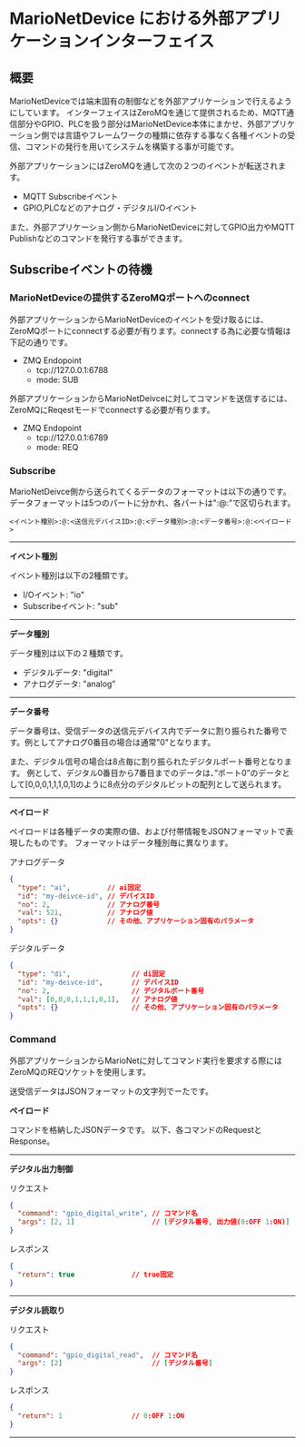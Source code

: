 # MarioNetDevice における外部アプリケーションインターフェイス

## 概要

MarioNetDeviceでは端末固有の制御などを外部アプリケーションで行えるようにしています。
インターフェイスはZeroMQを通じて提供されるため、MQTT通信部分やGPIO、PLCを扱う部分はMarioNetDevice本体にまかせ、外部アプリケーション側では言語やフレームワークの種類に依存する事なく各種イベントの受信、コマンドの発行を用いてシステムを構築する事が可能です。

外部アプリケーションにはZeroMQを通して次の２つのイベントが転送されます。

* MQTT Subscribeイベント
* GPIO,PLCなどのアナログ・デジタルI/Oイベント

また、外部アプリケーション側からMarioNetDeviceに対してGPIO出力やMQTT Publishなどのコマンドを発行する事ができます。

## Subscribeイベントの待機

### MarioNetDeviceの提供するZeroMQポートへのconnect

外部アプリケーションからMarioNetDeviceのイベントを受け取るには、ZeroMQポートにconnectする必要が有ります。connectする為に必要な情報は下記の通りです。

* ZMQ Endopoint
    * tcp://127.0.0.1:6788
    * mode: SUB

外部アプリケーションからMarioNetDeivceに対してコマンドを送信するには、ZeroMQにReqestモードでconnectする必要が有ります。

* ZMQ Endopoint
    * tcp://127.0.0.1:6789
    * mode: REQ


### Subscribe

MarioNetDeivce側から送られてくるデータのフォーマットは以下の通りです。
データフォーマットは5つのパートに分かれ、各パートは":@:"で区切られます。

```
<イベント種別>:@:<送信元デバイスID>:@:<データ種別>:@:<データ番号>:@:<ペイロード>
```

**********************************************

**イベント種別**

イベント種別は以下の2種類です。

* I/Oイベント: "io"
* Subscribeイベント: "sub"

**********************************************

**データ種別**

データ種別は以下の２種類です。

* デジタルデータ: "digital"
* アナログデータ: "analog"

**********************************************

**データ番号**

データ番号は、受信データの送信元デバイス内でデータに割り振られた番号です。例としてアナログ0番目の場合は通常"0"となります。

また、デジタル信号の場合は8点毎に割り振られたデジタルポート番号となります。
例として、デジタル0番目から7番目までのデータは、”ポート0”のデータとして[0,0,0,1,1,1,0,1]のように8点分のデジタルビットの配列として送られます。

**********************************************

**ペイロード**

ペイロードは各種データの実際の値、および付帯情報をJSONフォーマットで表現したものです。
フォーマットはデータ種別毎に異なります。

アナログデータ
```json
{
  "type": "ai",         // ai固定
  "id": "my-deivce-id", // デバイスID
  "no": 2,              // アナログ番号
  "val": 521,           // アナログ値
  "opts": {}            // その他、アプリケーション固有のパラメータ
}
```

デジタルデータ
```json
{
  "type": "di",               // di固定
  "id": "my-deivce-id",       // デバイスID
  "no": 2,                    // デジタルポート番号
  "val": [0,0,0,1,1,1,0,1],   // アナログ値
  "opts": {}                  // その他、アプリケーション固有のパラメータ
}
```

### Command

外部アプリケーションからMarioNetに対してコマンド実行を要求する際にはZeroMQのREQソケットを使用します。

送受信データはJSONフォーマットの文字列でーたです。

**ペイロード**

コマンドを格納したJSONデータです。
以下、各コマンドのRequestとResponse。

**********************************************

**デジタル出力制御**

リクエスト

```json
{
  "command": "gpio_digital_write", // コマンド名
  "args": [2, 1]                   // [デジタル番号, 出力値(0:OFF 1:ON)]
}
```

レスポンス

```json
{
  "return": true              // true固定
}
```

**********************************************

**デジタル読取り**

リクエスト

```json
{
  "command": "gpio_digital_read",  // コマンド名
  "args": [2]                      // [デジタル番号]
}
```

レスポンス

```json
{
  "return": 1                 // 0:OFF 1:ON
}
```

**********************************************
